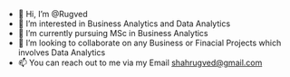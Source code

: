 - 👋 Hi, I’m @Rugved
- 👀 I’m interested in Business Analytics and Data Analytics
- 🌱 I’m currently pursuing MSc in Business Analytics 
- 💞️ I’m looking to collaborate on any Business or Finacial Projects which involves Data Analytics
- 📫 You can reach out to me via my Email shahrugved@gmail.com  

<!---
Rugved26/Rugved26 is a ✨ special ✨ repository because its `README.md` (this file) appears on your GitHub profile.
You can click the Preview link to take a look at your changes.
--->
